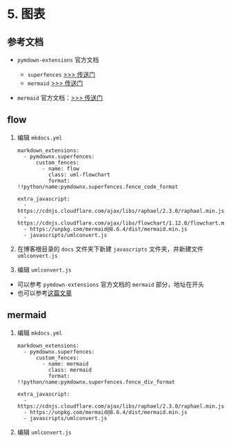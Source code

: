 # 5. 图表

## 参考文档

- `pymdown-extensions` 官方文档
    - `superfences` <a href="https://facelessuser.github.io/pymdown-extensions/extensions/superfences/" target="_blank">>>> 传送门</a>
    - `mermaid` <a href="https://facelessuser.github.io/pymdown-extensions/extras/mermaid/" target="_blank">>>> 传送门</a>

- `mermaid` 官方文档：<a href="https://mermaid-js.github.io/mermaid/#/" target="_blank">>>> 传送门</a>

## flow

1. 编辑 `mkdocs.yml`

    ```
    markdown_extensions:
      - pymdownx.superfences:
          custom_fences:
            - name: flow
              class: uml-flowchart
              format: !!python/name:pymdownx.superfences.fence_code_format

    extra_javascript:
      - https://cdnjs.cloudflare.com/ajax/libs/raphael/2.3.0/raphael.min.js
      - https://cdnjs.cloudflare.com/ajax/libs/flowchart/1.12.0/flowchart.min.js
      - https://unpkg.com/mermaid@8.6.4/dist/mermaid.min.js
      - javascripts/umlconvert.js
    ```

2. 在博客根目录的 `docs` 文件夹下新建 `javascripts` 文件夹，并新建文件 `umlconvert.js`
3. 编辑 `umlconvert.js`
  - 可以参考 `pymdown-extensions` 官方文档的 `mermaid` 部分，地址在开头
  - 也可以参考<a href="https://my.oschina.net/u/3465063/blog/895151" target="_blank">这篇文章</a>

## mermaid

1. 编辑 `mkdocs.yml`

    ```
    markdown_extensions:
      - pymdownx.superfences:
          custom_fences:
            - name: mermaid
              class: mermaid
              format: !!python/name:pymdownx.superfences.fence_div_format

    extra_javascript:
      - https://cdnjs.cloudflare.com/ajax/libs/raphael/2.3.0/raphael.min.js
      - https://unpkg.com/mermaid@8.6.4/dist/mermaid.min.js
      - javascripts/umlconvert.js
    ```

2. 编辑 `umlconvert.js`
